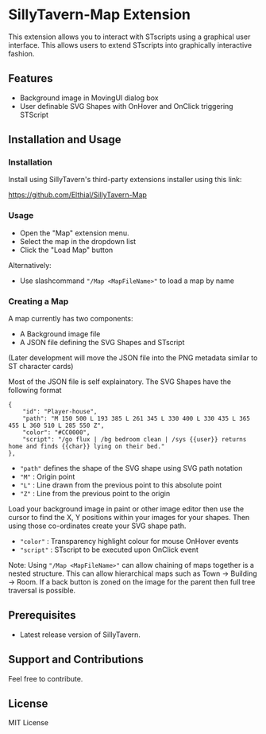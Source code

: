 # SillyTavern-Map Extension

<This project is still in prototype phase and will undergo changes>

This extension allows you to interact with STscripts using a graphical user interface.
This allows users to extend STscripts into graphically interactive fashion.

## Features

- Background image in MovingUI dialog box
- User definable SVG Shapes with OnHover and OnClick triggering STScript

## Installation and Usage

### Installation

Install using SillyTavern's third-party extensions installer using this link:

https://github.com/Elthial/SillyTavern-Map

### Usage

- Open the "Map" extension menu.
- Select the map in the dropdown list
- Click the "Load Map" button

Alternatively:

- Use slashcommand ```"/Map <MapFileName>"``` to load a map by name

### Creating a Map

A map currently has two components:
- A Background image file
- A JSON file defining the SVG Shapes and STscript

(Later development will move the JSON file into the PNG metadata similar to ST character cards)

Most of the JSON file is self explainatory. 
The SVG Shapes have the following format
```
{
	"id": "Player-house",
	"path": "M 150 500 L 193 385 L 261 345 L 330 400 L 330 435 L 365 455 L 360 510 L 285 550 Z",
	"color": "#CC0000",
	"script": "/go flux | /bg bedroom clean | /sys {{user}} returns home and finds {{char}} lying on their bed."
},
```

- ```"path"``` defines the shape of the SVG shape using SVG path notation
- ```"M"``` : Origin point
- ```"L"``` : Line drawn from the previous point to this absolute point
- ```"Z"``` : Line from the previous point to the origin

Load your background image in paint or other image editor then use the cursor to find the X, Y positions within your images for your shapes.
Then using those co-ordinates create your SVG shape path.

- ```"color"``` : Transparency highlight colour for mouse OnHover events
- ```"script"``` : STscript to be executed upon OnClick event

Note: 
Using ```"/Map <MapFileName>"``` can allow chaining of maps together is a nested structure. 
This can allow hierarchical maps such as Town -> Building -> Room.
If a back button is zoned on the image for the parent then full tree traversal is possible.

## Prerequisites

- Latest release version of SillyTavern.

## Support and Contributions

Feel free to contribute.

## License

MIT License
